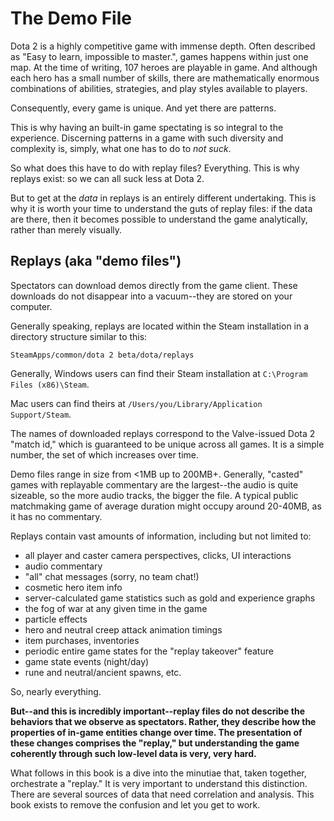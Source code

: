 
# The Demo File

Dota 2 is a highly competitive game with immense depth. Often described as
"Easy to learn, impossible to master.", games happens within just one map.
At the time of writing, 107 heroes are playable in game. And although each
hero has a small number of skills, there are mathematically enormous
combinations of abilities, strategies, and play styles available to players.

Consequently, every game is unique. And yet there are patterns.

This is why having an built-in game spectating is so integral to the
experience. Discerning patterns in a game with such diversity and complexity
is, simply, what one has to do to *not suck*.

So what does this have to do with replay files? Everything. This is why
replays exist: so we can all suck less at Dota 2.

But to get at the *data* in replays is an entirely different undertaking. This
is why it is worth your time to understand the guts of replay files: if the
data are there, then it becomes possible to understand the game analytically,
rather than merely visually.


## Replays (aka "demo files")

Spectators can download demos directly from the game client. These downloads
do not disappear into a vacuum--they are stored on your computer.

Generally speaking, replays are located within the Steam installation in a
directory structure similar to this:

    SteamApps/common/dota 2 beta/dota/replays

Generally, Windows users can find their Steam installation at
`C:\Program Files (x86)\Steam`.

Mac users can find theirs at `/Users/you/Library/Application Support/Steam`.

The names of downloaded replays correspond to the Valve-issued Dota 2 "match
id," which is guaranteed to be unique across all games. It is a simple number,
the set of which increases over time.

Demo files range in size from <1MB up to 200MB+. Generally, "casted" games
with replayable commentary are the largest--the audio is quite sizeable, so
the more audio tracks, the bigger the file. A typical public matchmaking game
of average duration might occupy around 20-40MB, as it has no commentary.

Replays contain vast amounts of information, including but not limited to:

- all player and caster camera perspectives, clicks, UI interactions
- audio commentary
- "all" chat messages (sorry, no team chat!)
- cosmetic hero item info
- server-calculated game statistics such as gold and experience graphs
- the fog of war at any given time in the game
- particle effects
- hero and neutral creep attack animation timings
- item purchases, inventories
- periodic entire game states for the "replay takeover" feature
- game state events (night/day)
- rune and neutral/ancient spawns, etc.

So, nearly everything.

**But--and this is incredibly important--replay files do not describe the
behaviors that we observe as spectators. Rather, they describe how the
properties of in-game entities change over time. The presentation of these
changes comprises the "replay," but understanding the game coherently through
such low-level data is very, very hard.**

What follows in this book is a dive into the minutiae that, taken together,
orchestrate a "replay." It is very important to understand this distinction.
There are several sources of data that need correlation and analysis. This
book exists to remove the confusion and let you get to work.
